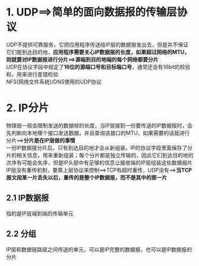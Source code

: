 # 1. UDP==>简单的面向数据报的传输层协议
UDP不提供可靠服务，它把应用程序传送给IP层的数据报发出去，但是并不保证它们能到达目的地，**应用程序需要关心IP数据报的长度，如果超过网络的MTU，则就要对IP数据报进行分片==>源端到目的地端的每个网络都要分片**      
UDP在协议字段中规定了**16位的源端口号和目标端口号**，通常还会有16bit的校验和，用来进行差错检验     
NFS(网络文件系统)/DNS使用的UDP协议

# 2. IP分片
物理层一般会限制发送的数据帧的长度，当IP层接到一份要传送的IP数据报时，会先判断向本地哪个接口发送数据，并且查询该接口的MTU，如果需要的话就进行分片==>**分片是在IP层做的事情**      
一份IP数据报分片后，只有到达目的地才会从新组装，IP的协议字段里面保存了分片的相关信息，用来重新组装；每个分片都是独立传输的，因此它们到达目的地的次序有可能会失序，但是IP头部中有足够的信息让接收端的IP层组装这些数据报片      
IP层没有重传机制，要靠上层协议来控制==>TCP有超时重传，UDP没有==>**当TCP报文段某一片丢失以后，重传的是整个IP数据报，而不是其中的那一片**    

## 2.1 IP数据报
指的是IP层端到端的传输单元      

## 2.2 分组
IP层和数据链路层之间传送的单元，可以是IP完整的数据报，也可以是IP数据报的分片     